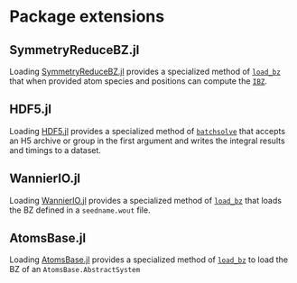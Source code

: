 # Package extensions

## SymmetryReduceBZ.jl

Loading [SymmetryReduceBZ.jl](https://github.com/jerjorg/SymmetryReduceBZ.jl)
provides a specialized method of [`load_bz`](@ref) that when provided atom
species and positions can compute the [`IBZ`](@ref).

## HDF5.jl

Loading [HDF5.jl](https://github.com/JuliaIO/HDF5.jl) provides a specialized
method of [`batchsolve`](@ref) that accepts an H5 archive or group in the first
argument and writes the integral results and timings to a dataset.

## WannierIO.jl

Loading [WannierIO.jl](https://github.com/qiaojunfeng/WannierIO.jl) provides a
specialized method of [`load_bz`](@ref) that loads the BZ defined in a
`seedname.wout` file.

## AtomsBase.jl

Loading [AtomsBase.jl](https://github.com/qiaojunfeng/WannierIO.jl) provides a
specialized method of [`load_bz`](@ref) to load the BZ of an `AtomsBase.AbstractSystem`